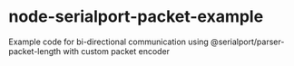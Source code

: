 # node-serialport-packet-example
Example code for bi-directional communication using @serialport/parser-packet-length with custom packet encoder
